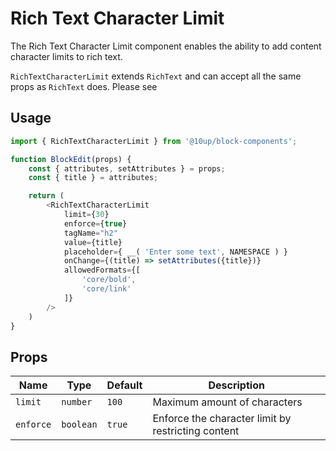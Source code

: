 # Rich Text Character Limit

The Rich Text Character Limit component enables the ability to add content character limits to rich text.

`RichTextCharacterLimit` extends `RichText` and can accept all the same props as `RichText` does. Please see 

## Usage

```js
import { RichTextCharacterLimit } from '@10up/block-components';

function BlockEdit(props) {
    const { attributes, setAttributes } = props;
    const { title } = attributes;

    return (
        <RichTextCharacterLimit
            limit={30}
            enforce={true}
            tagName="h2"
            value={title}
			placeholder={ __( 'Enter some text', NAMESPACE ) }
            onChange={(title) => setAttributes({title})}
            allowedFormats={[
                'core/bold',
                'core/link'
            ]}
        />
    )
}
```

## Props

| Name       | Type              | Default  |  Description                                                   |
| ---------- | ----------------- | -------- | -------------------------------------------------------------- |
| `limit` | `number` | `100` | Maximum amount of characters |
| `enforce` | `boolean` | `true` | Enforce the character limit by restricting content |
